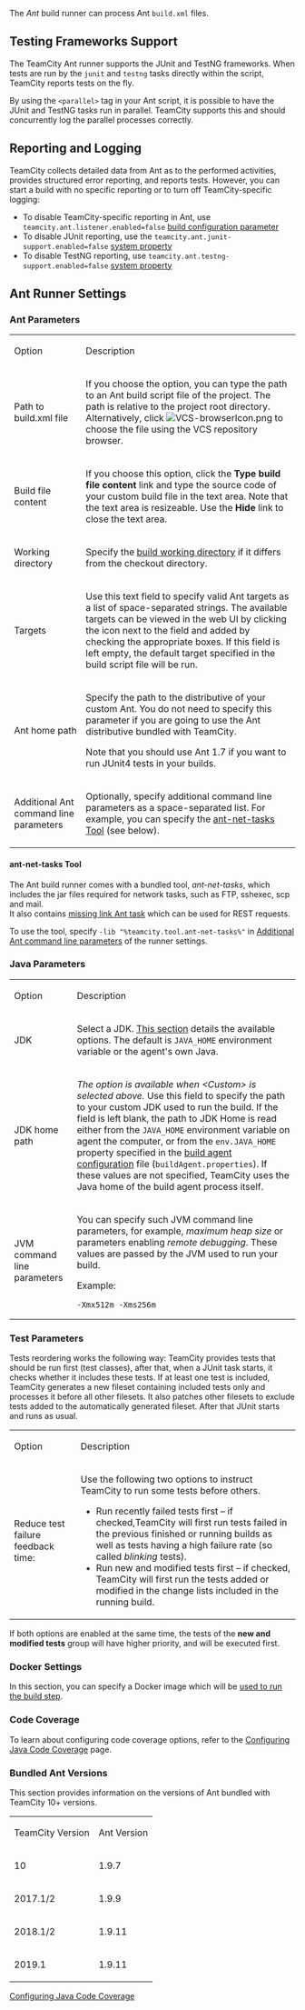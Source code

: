 [//]: # (title: Ant)
[//]: # (auxiliary-id: Ant)

The _Ant_ build runner can process Ant `build.xml` files.

## Testing Frameworks Support

The TeamCity Ant runner supports the JUnit and TestNG frameworks. When tests are run by the `junit` and `testng` tasks directly within the script, TeamCity reports tests on the fly.

By using the `<parallel>` tag in your Ant script, it is possible to have the JUnit and TestNG tasks run in parallel. TeamCity supports this and should concurrently log the parallel processes correctly.

## Reporting and Logging

TeamCity collects detailed data from Ant as to the performed activities, provides structured error reporting, and reports tests. However, you can start a build with no specific reporting or to turn off TeamCity-specific logging:
* To disable TeamCity-specific reporting in Ant, use `teamcity.ant.listener.enabled=false` [build configuration parameter](configuring-build-parameters.md)
* To disable JUnit reporting, use the `teamcity.ant.junit-support.enabled=false` [system property](configuring-build-parameters.md)
* To disable TestNG reporting, use `teamcity.ant.testng-support.enabled=false` [system property](configuring-build-parameters.md)

<anchor name="antAntParamsOptionDescription"/>

<anchor name="Path to build.xml file"/>
<anchor name="Build file content"/>
<anchor name="Working directory"/>
<anchor name="Targets"/>
<anchor name="Ant home path"/>
<anchor name="Additional Ant command line parameters"/>

## Ant Runner Settings

<anchor name="Ant-AntParameters"/>

### Ant Parameters
[//]: # (AltHead: antAntParamsOptionDescription)

<table><tr>

<td>

Option

</td>

<td>

Description

</td></tr><tr>

<td>

Path to build.xml file

</td>

<td>

If you choose the option, you can type the path to an Ant build script file of the project. The path is relative to the project root directory. Alternatively, click ![VCS-browserIcon.png](VCS-browserIcon.png) to choose the file using the VCS repository browser.

</td></tr><tr>

<td>

Build file content

</td>

<td>

If you choose this option, click the __Type build file content__ link and type the source code of your custom build file in the text area. Note that the text area is resizeable. Use the __Hide__ link to close the text area.

</td></tr><tr>

<td>

Working directory

</td>

<td>

Specify the [build working directory](build-working-directory.md) if it differs from the checkout directory.

</td></tr><tr>

<td>

Targets


</td>

<td>

Use this text field to specify valid Ant targets as a list of space-separated strings. The available targets can be viewed in the web UI by clicking the icon next to the field and added by checking the appropriate boxes. If this field is left empty, the default target specified in the build script file will be run.

</td></tr><tr>

<td>

Ant home path


</td>

<td>

Specify the path to the distributive of your custom Ant. You do not need to specify this parameter if you are going to use the Ant distributive bundled with TeamCity.

<note>

Note that you should use Ant 1.7 if you want to run JUnit4 tests in your builds.
</note>

</td></tr><tr>

<td>

Additional Ant command line parameters

</td>

<td>

Optionally, specify additional command line parameters as a space\-separated list. For example, you can specify the [ant-net-tasks Tool](#ant-net-tasks+Tool) (see below).

</td></tr></table>

#### ant-net-tasks Tool

The Ant build runner comes with a bundled tool, _ant-net-tasks_, which includes the jar files required for network tasks, such as FTP, sshexec, scp and mail.   
It also contains [missing link Ant task](https://code.google.com/p/missing-link/) which can be used for REST requests.

To use the tool, specify `-lib "%teamcity.tool.ant-net-tasks%"` in [Additional Ant command line parameters](#Ant+Parameters) of the runner settings.

<chunk include-id="java-param">

<anchor name="Ant-JavaParameters"/>

### Java Parameters

<table><tr>

<td>

Option

</td>

<td>

Description

</td></tr><tr>

<td>

JDK


</td>

<td>

Select a JDK. [This section](predefined-build-parameters.md#Defining+Java-related+Environment+Variables) details the available options. The default is `JAVA_HOME` environment variable or the agent's own Java.

</td></tr><tr>

<td>

JDK home path

</td>

<td>

_The option is available when &lt;Custom&gt; is selected above._ Use this field to specify the path to your custom JDK used to run the build. If the field is left blank, the path to JDK Home is read either from the `JAVA_HOME` environment variable on agent the computer, or from the `env.JAVA_HOME` property specified in the [build agent configuration](build-agent-configuration.md) file (`buildAgent.properties`). If these values are not specified, TeamCity uses the Java home of the build agent process itself.

</td></tr><tr>

<td>

JVM command line parameters

</td>

<td>

You can specify such JVM command line parameters, for example, _maximum heap size_ or parameters enabling _remote debugging_. These values are passed by the JVM used to run your build.

Example:

```Shell
-Xmx512m -Xms256m

```

</td></tr></table>

</chunk>



### Test Parameters

Tests reordering works the following way: TeamCity provides tests that should be run first (test classes), after that, when a JUnit task starts, it checks whether it includes these tests. If at least one test is included, TeamCity generates a new fileset containing included tests only and processes it before all other filesets. It also patches other filesets to exclude tests added to the automatically generated fileset. After that JUnit starts and runs as usual.

<table><tr>

<td>

Option


</td>

<td>

Description

</td></tr><tr>

<td>

Reduce test failure feedback time:

</td>

<td>

Use the following two options to instruct TeamCity to run some tests before others.

* Run recently failed tests first – if checked,TeamCity will first run tests failed in the previous finished or running builds as well as tests having a high failure rate (so called _blinking_ tests).
* Run new and modified tests first – if checked, TeamCity will first run the tests added or modified in the change lists included in the running build.

</td></tr></table>

<note>

If both options are enabled at the same time, the tests of the __new and modified tests__ group will have higher priority, and will be executed first.
</note>

### Docker Settings

In this section, you can specify a Docker image which will be [used to run the build step](docker-wrapper.md).

### Code Coverage

To learn about configuring code coverage options, refer to the [Configuring Java Code Coverage](configuring-java-code-coverage.md) page.
 
### Bundled Ant Versions
 
This section provides information on the versions of Ant bundled with TeamCity 10\+ versions.
 
<table><tr>
 
 <td>
 
TeamCity Version
 
</td>
 
<td>
 
Ant Version
 
</td></tr><tr>
 
<td>
 
10
 
</td>
 
<td>
 
1.9.7
 
</td></tr><tr>
 
<td>
 
2017.1/2
 
</td>
 
<td>
 
1.9.9
 
</td></tr><tr>
 
<td>
 
2018.1/2
 
</td>
 
<td>
 
1.9.11
 
</td></tr>

<tr>
 
<td>
 
2019.1
 
</td>
 
<td>
 
1.9.11
 
</td></tr>

</table>
 
<seealso>
        <category ref="admin-guide">
            <a href="configuring-java-code-coverage.md">Configuring Java Code Coverage</a>
        </category>
</seealso>